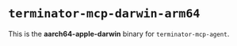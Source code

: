 # `terminator-mcp-darwin-arm64`

This is the **aarch64-apple-darwin** binary for `terminator-mcp-agent`. 